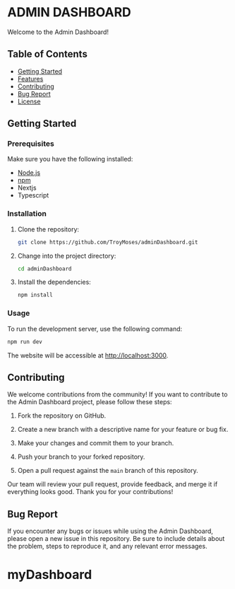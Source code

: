 
# ADMIN DASHBOARD

Welcome to the Admin Dashboard!

## Table of Contents

- [Getting Started](#getting-started)
- [Features](#features)
- [Contributing](#contributing)
- [Bug Report](#bug-report)
- [License](#license)

## Getting Started

### Prerequisites

Make sure you have the following installed:

- [Node.js](https://nodejs.org/en/)
- [npm](https://www.npmjs.com/)
- Nextjs
- Typescript

### Installation

1. Clone the repository:

   ```bash
   git clone https://github.com/TroyMoses/adminDashboard.git
   ```

2. Change into the project directory:

   ```bash
   cd adminDashboard
   ```

3. Install the dependencies:

   ```bash
   npm install
   ```

### Usage

To run the development server, use the following command:

```bash
npm run dev
```

The website will be accessible at [http://localhost:3000](http://localhost:3000).

## Contributing

We welcome contributions from the community! If you want to contribute to the Admin Dashboard project, please follow these steps:

1. Fork the repository on GitHub.

2. Create a new branch with a descriptive name for your feature or bug fix.

3. Make your changes and commit them to your branch.

4. Push your branch to your forked repository.

5. Open a pull request against the `main` branch of this repository.

Our team will review your pull request, provide feedback, and merge it if everything looks good. Thank you for your contributions!

## Bug Report

If you encounter any bugs or issues while using the Admin Dashboard, please open a new issue in this repository. Be sure to include details about the problem, steps to reproduce it, and any relevant error messages.
# myDashboard
